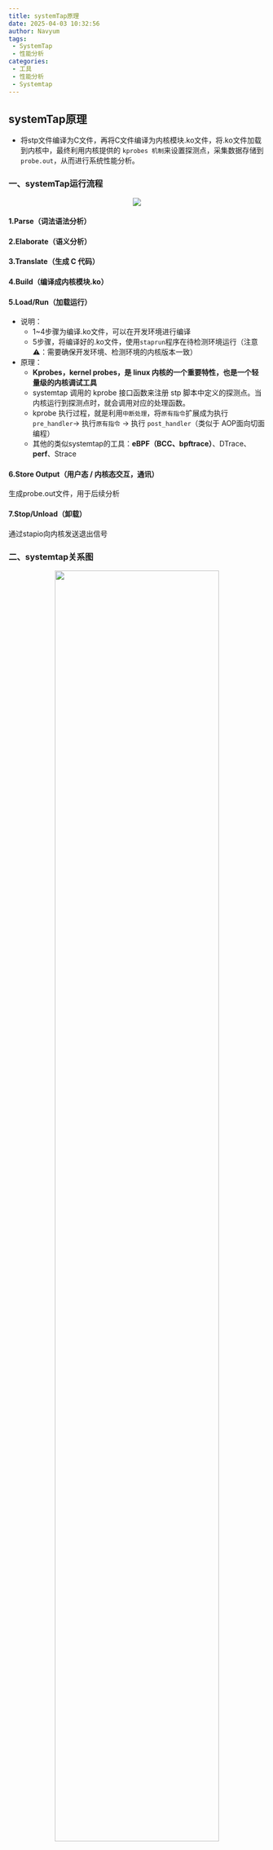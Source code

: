```yaml
---
title: systemTap原理
date: 2025-04-03 10:32:56
author: Navyum
tags: 
 - SystemTap
 - 性能分析
categories: 
 - 工具
 - 性能分析
 - Systemtap
---
```


## systemTap原理
* 将stp文件编译为C文件，再将C文件编译为内核模块.ko文件，将.ko文件加载到内核中，最终利用内核提供的 `kprobes 机制`来设置探测点，采集数据存储到`probe.out`，从而进行系统性能分析。
### 一、systemTap运行流程
<p align="center"><img src="https://raw.staticdn.net/Navyum/imgbed/pic/IMG/031aa72127709b2fa27f4e1fda97d28a.png"></p>

#### 1.Parse（词法语法分析）
#### 2.Elaborate（语义分析）
#### 3.Translate（生成 C 代码）
#### 4.Build（编译成内核模块.ko）
#### 5.Load/Run（加载运行）
* 说明：
    * 1~4步骤为编译.ko文件，可以在开发环境进行编译
    * 5步骤，将编译好的.ko文件，使用`staprun`程序在待检测环境运行（注意⚠️：需要确保开发环境、检测环境的内核版本一致）
* 原理：
    * **Kprobes，kernel probes，是 linux 内核的一个重要特性，也是一个轻量级的内核调试工具**
    * systemtap 调用的 kprobe 接口函数来注册 stp 脚本中定义的探测点。当内核运行到探测点时，就会调用对应的处理函数。
    * kprobe 执行过程，就是利用`中断处理`，将`原有指令`扩展成为执行 `pre_handler`-> 执行`原有指令` -> 执行 `post_handler`（类似于 AOP面向切面编程）
    * 其他的类似systemtap的工具：**eBPF（BCC、bpftrace）**、DTrace、**perf**、Strace

#### 6.Store Output（用户态 / 内核态交互，通讯）
生成probe.out文件，用于后续分析
#### 7.Stop/Unload（卸载）
通过stapio向内核发送退出信号


### 二、systemtap关系图
<p align="center"><img src="https://raw.staticdn.net/Navyum/imgbed/pic/IMG/aac61ecde949c46d79919400cdf289b9.png" width="80%"></p>

### 三、systemtap存在的问题：
* 基于内核模块技术，在RHEL以外的系统上都不可靠
* 稳定性差。SystemTap不是内核的一部分，所以必须适配内核的改动。因为内核通常被stripped，DWARF格式调试信息被移除了，所以必须要安装对应的debuginfo包。
* 依赖dwarf，需要安装内核符号，<span style="color: rgb(255, 76, 65);">用户层程序则在编译时需要-g</span>
* 因为需要编译，所以systemtap相对DTrace慢很多

### 四、systemtap优点：
* 使用的脚本语言，所以支持的特性更全（如函数偏移、循环、函数局部变量、结构体引用）
* 具有成熟的用户态符号自动加载，可以写比较复杂的探针处理程序
* 内置了大量帮助程序(tapset)，可用于检测不同的目标